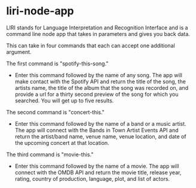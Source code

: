 # liri-node-app

LIRI stands for Language Interpretation and Recognition Interface and is a command line node app that takes in parameters and gives you back data. 

This can take in four commands that each can accept one additional argument. 

The first command is "spotify-this-song."

  * Enter this command followed by the name of any song. The app will make contact with the Spotify API and return the title of the song, the artists name, the title of the album that the song was recorded on, and provide a url for a thirty second preview of the song for which you searched. You will get up to five results. 
  
The second command is "concert-this."

  * Enter this command followed by the name of a band or a music artist. The app will connect with the Bands in Town Artist Events API and return the artist/band name, venue name, venue location, and date of the upcoming concert at that location. 
  
The third command is "movie-this."

  * Enter this command followed by the name of a movie. The app will connect with the OMDB API and return the movie title, release year, rating, country of production, language, plot, and list of actors. 
  
  
